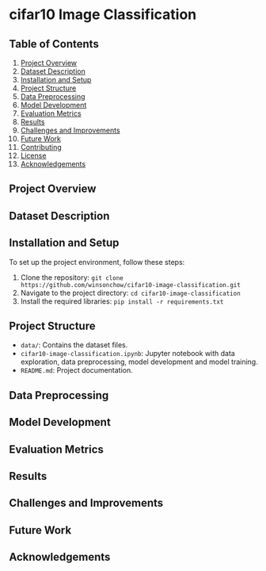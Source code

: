 # cifar10 Image Classification

## Table of Contents
1. [Project Overview](#project-overview)
2. [Dataset Description](#dataset-description)
3. [Installation and Setup](#installation-and-setup)
4. [Project Structure](#project-structure)
5. [Data Preprocessing](#data-preprocessing)
6. [Model Development](#model-development)
7. [Evaluation Metrics](#evaluation-metrics)
8. [Results](#results)
9. [Challenges and Improvements](#challenges-and-improvements)
10. [Future Work](#future-work)
11. [Contributing](#contributing)
12. [License](#license)
13. [Acknowledgements](#acknowledgements)

## Project Overview

## Dataset Description

## Installation and Setup
To set up the project environment, follow these steps:
1. Clone the repository: `git clone https://github.com/winsonchow/cifar10-image-classification.git`
2. Navigate to the project directory: `cd cifar10-image-classification`
3. Install the required libraries: `pip install -r requirements.txt`

## Project Structure
- `data/`: Contains the dataset files.
- `cifar10-image-classification.ipynb`: Jupyter notebook with data exploration, data preprocessing, model development and model training.
- `README.md`: Project documentation.

## Data Preprocessing

## Model Development

## Evaluation Metrics

## Results

## Challenges and Improvements

## Future Work

## Acknowledgements

